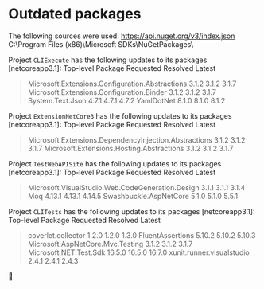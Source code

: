 # Outdated packages

The following sources were used:
   https://api.nuget.org/v3/index.json
   C:\Program Files (x86)\Microsoft SDKs\NuGetPackages\

Project `CLIExecute` has the following updates to its packages
   [netcoreapp3.1]: 
   Top-level Package                                      Requested   Resolved   Latest
   > Microsoft.Extensions.Configuration.Abstractions      3.1.2       3.1.2      3.1.7 
   > Microsoft.Extensions.Configuration.Binder            3.1.2       3.1.2      3.1.7 
   > System.Text.Json                                     4.7.1       4.7.1      4.7.2 
   > YamlDotNet                                           8.1.0       8.1.0      8.1.2 

Project `ExtensionNetCore3` has the following updates to its packages
   [netcoreapp3.1]: 
   Top-level Package                                            Requested   Resolved   Latest
   > Microsoft.Extensions.DependencyInjection.Abstractions      3.1.2       3.1.2      3.1.7 
   > Microsoft.Extensions.Hosting.Abstractions                  3.1.2       3.1.2      3.1.7 

Project `TestWebAPISite` has the following updates to its packages
   [netcoreapp3.1]: 
   Top-level Package                                       Requested   Resolved   Latest
   > Microsoft.VisualStudio.Web.CodeGeneration.Design      3.1.1       3.1.1      3.1.4 
   > Moq                                                   4.13.1      4.13.1     4.14.5
   > Swashbuckle.AspNetCore                                5.1.0       5.1.0      5.5.1 

Project `CLITests` has the following updates to its packages
   [netcoreapp3.1]: 
   Top-level Package                       Requested   Resolved   Latest
   > coverlet.collector                    1.2.0       1.2.0      1.3.0 
   > FluentAssertions                      5.10.2      5.10.2     5.10.3
   > Microsoft.AspNetCore.Mvc.Testing      3.1.2       3.1.2      3.1.7 
   > Microsoft.NET.Test.Sdk                16.5.0      16.5.0     16.7.0
   > xunit.runner.visualstudio             2.4.1       2.4.1      2.4.3 

